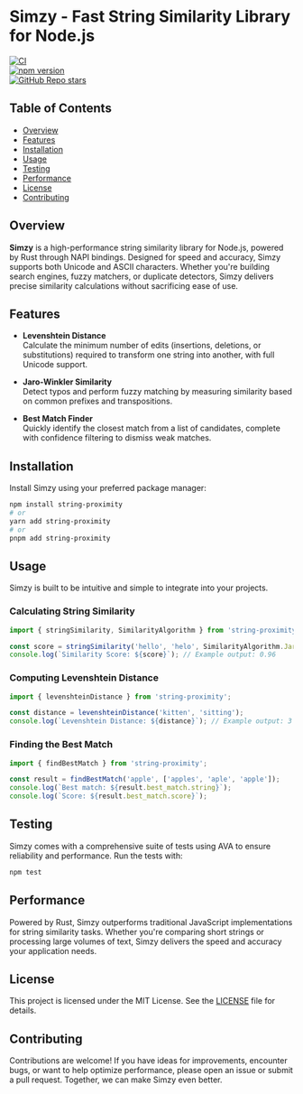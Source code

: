# Simzy - Fast String Similarity Library for Node.js

[![CI](https://github.com/appujet/string-proximity/actions/workflows/CI.yml/badge.svg)](https://github.com/appujet/string-proximity/actions/workflows/CI.yml)  
[![npm version](https://badge.fury.io/js/string-proximity.svg)](https://badge.fury.io/js/string-proximity)  
[![GitHub Repo stars](https://img.shields.io/github/stars/appujet/string-proximity?style=social)](https://github.com/appujet/string-proximity)

## Table of Contents

- [Overview](#overview)
- [Features](#features)
- [Installation](#installation)
- [Usage](#usage)
- [Testing](#testing)
- [Performance](#performance)
- [License](#license)
- [Contributing](#contributing)

## Overview

**Simzy** is a high-performance string similarity library for Node.js, powered by Rust through NAPI bindings. Designed for speed and accuracy, Simzy supports both Unicode and ASCII characters. Whether you're building search engines, fuzzy matchers, or duplicate detectors, Simzy delivers precise similarity calculations without sacrificing ease of use.

## Features

- **Levenshtein Distance**  
  Calculate the minimum number of edits (insertions, deletions, or substitutions) required to transform one string into another, with full Unicode support.

- **Jaro-Winkler Similarity**  
  Detect typos and perform fuzzy matching by measuring similarity based on common prefixes and transpositions.

- **Best Match Finder**  
  Quickly identify the closest match from a list of candidates, complete with confidence filtering to dismiss weak matches.

## Installation

Install Simzy using your preferred package manager:

```bash
npm install string-proximity
# or
yarn add string-proximity
# or
pnpm add string-proximity
```

## Usage

Simzy is built to be intuitive and simple to integrate into your projects.

### Calculating String Similarity

```javascript
import { stringSimilarity, SimilarityAlgorithm } from 'string-proximity';

const score = stringSimilarity('hello', 'helo', SimilarityAlgorithm.JaroWinkler);
console.log(`Similarity Score: ${score}`); // Example output: 0.96
```

### Computing Levenshtein Distance

```javascript
import { levenshteinDistance } from 'string-proximity';

const distance = levenshteinDistance('kitten', 'sitting');
console.log(`Levenshtein Distance: ${distance}`); // Example output: 3
```

### Finding the Best Match

```javascript
import { findBestMatch } from 'string-proximity';

const result = findBestMatch('apple', ['apples', 'aple', 'apple']);
console.log(`Best match: ${result.best_match.string}`);
console.log(`Score: ${result.best_match.score}`);
```

## Testing

Simzy comes with a comprehensive suite of tests using AVA to ensure reliability and performance. Run the tests with:

```bash
npm test
```

## Performance

Powered by Rust, Simzy outperforms traditional JavaScript implementations for string similarity tasks. Whether you're comparing short strings or processing large volumes of text, Simzy delivers the speed and accuracy your application needs.

## License

This project is licensed under the MIT License. See the [LICENSE](LICENSE) file for details.

## Contributing

Contributions are welcome! If you have ideas for improvements, encounter bugs, or want to help optimize performance, please open an issue or submit a pull request. Together, we can make Simzy even better.
